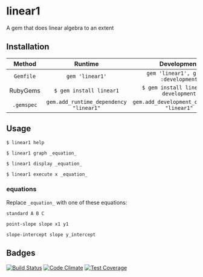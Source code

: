 # linear1
A gem that does linear algebra to an extent
## Installation

|Method|Runtime|Development|
|:----:|:-----:|:---------:|
|`Gemfile`|`gem 'linear1'`| `gem 'linear1', group: :development`|
|RubyGems|`$ gem install linear1`    |   `$ gem install linear1 --development`    |
|`.gemspec`|`gem.add_runtime_dependency "linear1"`|`gem.add_development_dependency "linear1"`  |

## Usage
`$ linear1 help`

`$ linear1 graph _equation_`

`$ linear1 display _equation_`

`$ linear1 execute x _equation_`

### equations
Replace `_equation_` with one of these equations:

`standard A B C`

`point-slope slope x1 y1`

`slope-intercept slope y_intercept`

## Badges
[![Build Status](https://travis-ci.org/Zrp200/linear1.svg?branch=master)](https://travis-ci.org/Zrp200/linear1)
[![Code Climate](https://codeclimate.com/github/Zrp200/linear1/badges/gpa.svg)](https://codeclimate.com/github/Zrp200/linear1)
[![Test Coverage](https://codeclimate.com/github/Zrp200/linear1/badges/coverage.svg)](https://codeclimate.com/github/Zrp200/linear1)

